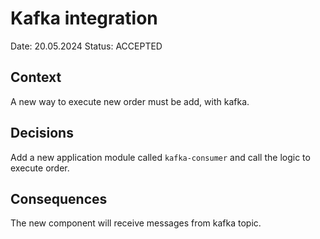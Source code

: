 # Kafka integration

Date: 20.05.2024
Status: ACCEPTED

## Context

A new way to execute new order must be add, with kafka.

## Decisions

Add a new application module called `kafka-consumer` and call the logic to execute order.

## Consequences

The new component will receive messages from kafka topic.
